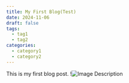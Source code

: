 ```yaml
---
title: My First Blog(Test)
date: 2024-11-06
draft: false
tags:
  - tag1
  - tag2
categories:
  - category1
  - category2
---
```


This is my first blog post.
!![Image Description](../img1.png)